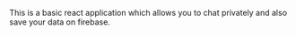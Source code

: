 This is a basic react application which allows you to chat privately and also save your data on firebase.
